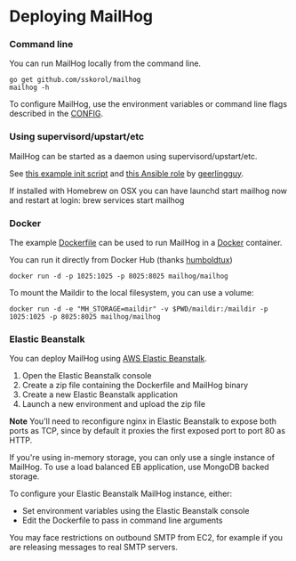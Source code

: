 Deploying MailHog
=================

### Command line

You can run MailHog locally from the command line.

    go get github.com/sskorol/mailhog
    mailhog -h

To configure MailHog, use the environment variables or command line flags
described in the [CONFIG](CONFIG.md).

### Using supervisord/upstart/etc

MailHog can be started as a daemon using supervisord/upstart/etc.

See [this example init script](https://github.com/geerlingguy/ansible-role-mailhog/blob/master/templates/mailhog.init.j2)
and [this Ansible role](https://github.com/geerlingguy/ansible-role-mailhog) by [geerlingguy](https://github.com/geerlingguy).

If installed with Homebrew on OSX you can have launchd start mailhog now and restart at login:
    brew services start mailhog

### Docker

The example [Dockerfile](../Dockerfile) can be used to run MailHog in a [Docker](https://www.docker.com/) container.

You can run it directly from Docker Hub (thanks [humboldtux](https://github.com/humboldtux))

    docker run -d -p 1025:1025 -p 8025:8025 mailhog/mailhog

To mount the Maildir to the local filesystem, you can use a volume:

    docker run -d -e "MH_STORAGE=maildir" -v $PWD/maildir:/maildir -p 1025:1025 -p 8025:8025 mailhog/mailhog

### Elastic Beanstalk

You can deploy MailHog using [AWS Elastic Beanstalk](http://aws.amazon.com/elasticbeanstalk/).

1. Open the Elastic Beanstalk console
2. Create a zip file containing the Dockerfile and MailHog binary
3. Create a new Elastic Beanstalk application
4. Launch a new environment and upload the zip file

**Note** You'll need to reconfigure nginx in Elastic Beanstalk to expose both
ports as TCP, since by default it proxies the first exposed port to port 80 as HTTP.

If you're using in-memory storage, you can only use a single instance of
MailHog. To use a load balanced EB application, use MongoDB backed storage.

To configure your Elastic Beanstalk MailHog instance, either:

* Set environment variables using the Elastic Beanstalk console
* Edit the Dockerfile to pass in command line arguments

You may face restrictions on outbound SMTP from EC2, for example if you are
releasing messages to real SMTP servers.
